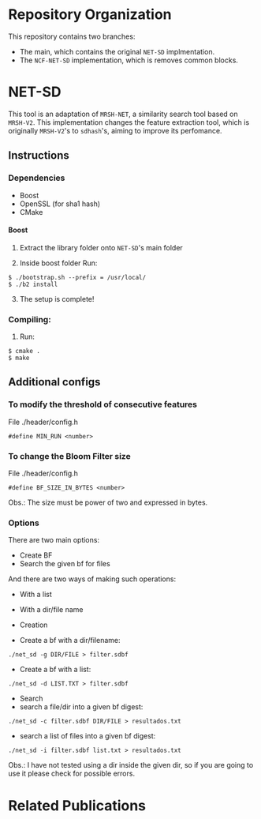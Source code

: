 # Repository Organization

This repository contains two branches:
- The main, which contains the original `NET-SD` implmentation.
- The `NCF-NET-SD` implementation, which is removes common blocks.

# NET-SD
This tool is an adaptation of `MRSH-NET`, a similarity search tool based on `MRSH-V2`. This implementation changes the feature extraction tool, which is originally `MRSH-V2`'s to `sdhash`'s, aiming to improve its perfomance.

## Instructions

### Dependencies
- Boost
- OpenSSL (for sha1 hash)
- CMake

#### Boost
1. Extract the library folder onto `NET-SD`'s main folder
 
2. Inside boost folder Run:
```
$ ./bootstrap.sh --prefix = /usr/local/  
$ ./b2 install
```
3. The setup is complete!


### Compiling:
1.  Run:
```  
$ cmake .
$ make
```
## Additional configs
### To modify the threshold of consecutive features  
File ./header/config.h  
```
#define MIN_RUN <number>
```
### To change the Bloom Filter size
File ./header/config.h  
```
#define BF_SIZE_IN_BYTES <number>
```
Obs.: The size must be power of two and expressed in bytes.

### Options 
There are two main options:
- Create BF 
- Search the given bf for files

And there are two ways of making such operations:
- With a list 
- With a dir/file name

- Creation
 - Create a bf with a dir/filename:
 ```
 ./net_sd -g DIR/FILE > filter.sdbf
 ```

 - Create a bf with a list:
 ```
 ./net_sd -d LIST.TXT > filter.sdbf
 ```
- Search
 - search a file/dir into a given bf digest:
 ```
 ./net_sd -c filter.sdbf DIR/FILE > resultados.txt
 ```
 - search a list of files into a given bf digest:
 ```
 ./net_sd -i filter.sdbf list.txt > resultados.txt
 ```

Obs.: I have not tested using a dir inside the given dir, so if you are going to use it please check for possible errors.


# Related Publications
